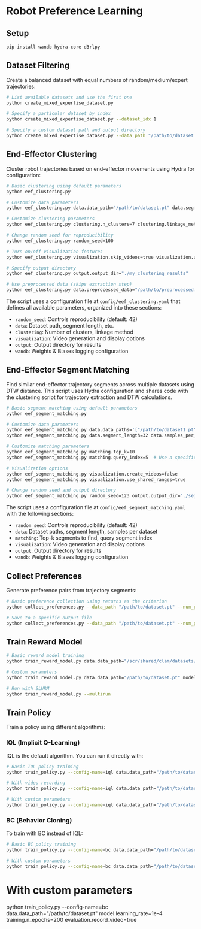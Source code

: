 # Robot Preference Learning

## Setup

```bash
pip install wandb hydra-core d3rlpy
```

## Dataset Filtering

Create a balanced dataset with equal numbers of random/medium/expert trajectories:

```bash
# List available datasets and use the first one
python create_mixed_expertise_dataset.py

# Specify a particular dataset by index
python create_mixed_expertise_dataset.py --dataset_idx 1

# Specify a custom dataset path and output directory
python create_mixed_expertise_dataset.py --data_path "/path/to/dataset.pt" --output_dir "my_balanced_datasets"
```

## End-Effector Clustering

Cluster robot trajectories based on end-effector movements using Hydra for configuration:

```bash
# Basic clustering using default parameters
python eef_clustering.py

# Customize data parameters
python eef_clustering.py data.data_path="/path/to/dataset.pt" data.segment_length=128

# Customize clustering parameters
python eef_clustering.py clustering.n_clusters=7 clustering.linkage_method=complete

# Change random seed for reproducibility
python eef_clustering.py random_seed=100

# Turn on/off visualization features
python eef_clustering.py visualization.skip_videos=true visualization.use_shared_ranges=false

# Specify output directory
python eef_clustering.py output.output_dir="./my_clustering_results"

# Use preprocessed data (skips extraction step)
python eef_clustering.py data.preprocessed_data="/path/to/preprocessed.pkl"
```

The script uses a configuration file at `config/eef_clustering.yaml` that defines all available parameters, organized into these sections:

- `random_seed`: Controls reproducibility (default: 42)
- `data`: Dataset path, segment length, etc.
- `clustering`: Number of clusters, linkage method
- `visualization`: Video generation and display options
- `output`: Output directory for results
- `wandb`: Weights & Biases logging configuration

## End-Effector Segment Matching

Find similar end-effector trajectory segments across multiple datasets using DTW distance. This script uses Hydra configuration and shares code with the clustering script for trajectory extraction and DTW calculations.

```bash
# Basic segment matching using default parameters
python eef_segment_matching.py

# Customize data parameters
python eef_segment_matching.py data.data_paths='["/path/to/dataset1.pt", "/path/to/dataset2.pt"]'
python eef_segment_matching.py data.segment_length=32 data.samples_per_dataset=300

# Customize matching parameters
python eef_segment_matching.py matching.top_k=10
python eef_segment_matching.py matching.query_index=5  # Use a specific segment as query

# Visualization options
python eef_segment_matching.py visualization.create_videos=false
python eef_segment_matching.py visualization.use_shared_ranges=true

# Change random seed and output directory
python eef_segment_matching.py random_seed=123 output.output_dir="./segment_matching_results"
```

The script uses a configuration file at `config/eef_segment_matching.yaml` with the following sections:

- `random_seed`: Controls reproducibility (default: 42)
- `data`: Dataset paths, segment length, samples per dataset
- `matching`: Top-k segments to find, query segment index
- `visualization`: Video generation and display options
- `output`: Output directory for results
- `wandb`: Weights & Biases logging configuration

## Collect Preferences

Generate preference pairs from trajectory segments:

```bash
# Basic preference collection using returns as the criterion
python collect_preferences.py --data_path "/path/to/dataset.pt" --num_pairs 1000

# Save to a specific output file
python collect_preferences.py --data_path "/path/to/dataset.pt" --num_pairs 1000 --output_file "my_preferences.pkl"
```

## Train Reward Model

```bash
# Basic reward model training
python train_reward_model.py data.data_path="/scr/shared/clam/datasets/metaworld/assembly-v2/buffer_assembly-v2.pt"

# Custom parameters
python train_reward_model.py data.data_path="/path/to/dataset.pt" model.hidden_dims=[256,256] training.num_epochs=50

# Run with SLURM
python train_reward_model.py --multirun
```

## Train Policy

Train a policy using different algorithms:

### IQL (Implicit Q-Learning)

IQL is the default algorithm. You can run it directly with:

```bash
# Basic IQL policy training
python train_policy.py --config-name=iql data.data_path="/path/to/dataset.pt" data.reward_model_path="reward_model/state_action_reward_model.pt"

# With video recording
python train_policy.py --config-name=iql data.data_path="/path/to/dataset.pt" evaluation.record_video=true

# With custom parameters
python train_policy.py --config-name=iql data.data_path="/path/to/dataset.pt" training.n_epochs=200 model.actor_learning_rate=3e-4
```

### BC (Behavior Cloning)

To train with BC instead of IQL:

```bash
# Basic BC policy training
python train_policy.py --config-name=bc data.data_path="/path/to/dataset.pt"

# With custom parameters
python train_policy.py --config-name=bc data.data_path="/path/to/dataset.pt" model.learning_rate=1e-4 training.n_epochs=200 evaluation.record_video=true
```

# With custom parameters
python train_policy.py --config-name=bc data.data_path="/path/to/dataset.pt" model.learning_rate=1e-4 training.n_epochs=200 evaluation.record_video=true